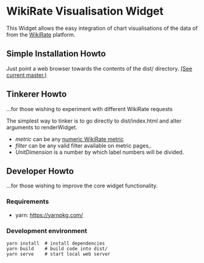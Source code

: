 # WikiRate Visualisation Widget

This Widget allows the easy integration of chart visualisations of the data of from the [WikiRate](https://wikirate.org/) platform. 

## Simple Installation Howto
Just point a web browser towards the contents of the dist/ directory.
[(See current master.)](https://htmlpreview.github.io/?https://github.com/wikirate/wikirate-widget/blob/master/dist/index.html])

## Tinkerer Howto
...for those wishing to experiment with different WikiRate requests

The simplest way to tinker is to go directly to dist/index.html and alter arguments to renderWidget.

- *metric* can be any [numeric WikiRate metric](https://wikirate.org/Metric?filter%5Bnot_ids%5D=&sort=bookmarkers&filter%5Bname%5D=&filter%5Bvalue_type%5D%5B%5D=Number)
- *filter* can be any valid filter available on metric pages,.
- *UnitDimension* is a number by which label numbers will be divided.


## Developer Howto
...for those wishing to improve the core widget functionality.

### Requirements
- yarn: https://yarnpkg.com/

### Development environment
```
yarn install  # install dependencies
yarn build    # build code into dist/
yarn serve    # start local web server
```
